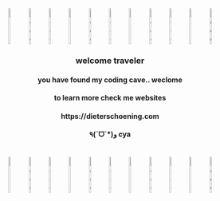 <div align="center" style="display: flex; justify-content: center; flex-wrap: wrap; width: 100%;">

<img src="https://media2.giphy.com/media/v1.Y2lkPTc5MGI3NjExZ2o1MzhvdGVjOWd6cTlxYzZvNGI4ZjQxNWVnamRxdWFuajNhcGZjbSZlcD12MV9pbnRlcm5hbF9naWZfYnlfaWQmY3Q9cw/uvbWkeaFn8RKU7n3tJ/giphy.webp" alt="Doge" style="width:8%;">
<img src="https://media4.giphy.com/media/v1.Y2lkPTc5MGI3NjExZnQ2czI5ZWI4dXRuZjZ3amJ3NmNwNm05enJhZ2dzMHF2NTh6MndmMiZlcD12MV9pbnRlcm5hbF9naWZfYnlfaWQmY3Q9cw/Gd5PTG30J0RJU50bbK/giphy.webp" alt="Doge" style="width:8%;">
<img src="https://media2.giphy.com/media/v1.Y2lkPTc5MGI3NjExZ2o1MzhvdGVjOWd6cTlxYzZvNGI4ZjQxNWVnamRxdWFuajNhcGZjbSZlcD12MV9pbnRlcm5hbF9naWZfYnlfaWQmY3Q9cw/uvbWkeaFn8RKU7n3tJ/giphy.webp" alt="Doge" style="width:8%;">
<img src="https://media4.giphy.com/media/v1.Y2lkPTc5MGI3NjExZnQ2czI5ZWI4dXRuZjZ3amJ3NmNwNm05enJhZ2dzMHF2NTh6MndmMiZlcD12MV9pbnRlcm5hbF9naWZfYnlfaWQmY3Q9cw/Gd5PTG30J0RJU50bbK/giphy.webp" alt="Doge" style="width:8%;">
<img src="https://media2.giphy.com/media/v1.Y2lkPTc5MGI3NjExZ2o1MzhvdGVjOWd6cTlxYzZvNGI4ZjQxNWVnamRxdWFuajNhcGZjbSZlcD12MV9pbnRlcm5hbF9naWZfYnlfaWQmY3Q9cw/uvbWkeaFn8RKU7n3tJ/giphy.webp" alt="Doge" style="width:8%;">
<img src="https://media4.giphy.com/media/v1.Y2lkPTc5MGI3NjExZnQ2czI5ZWI4dXRuZjZ3amJ3NmNwNm05enJhZ2dzMHF2NTh6MndmMiZlcD12MV9pbnRlcm5hbF9naWZfYnlfaWQmY3Q9cw/Gd5PTG30J0RJU50bbK/giphy.webp" alt="Doge" style="width:8%;">
<img src="https://media2.giphy.com/media/v1.Y2lkPTc5MGI3NjExZ2o1MzhvdGVjOWd6cTlxYzZvNGI4ZjQxNWVnamRxdWFuajNhcGZjbSZlcD12MV9pbnRlcm5hbF9naWZfYnlfaWQmY3Q9cw/uvbWkeaFn8RKU7n3tJ/giphy.webp" alt="Doge" style="width:8%;">
<img src="https://media4.giphy.com/media/v1.Y2lkPTc5MGI3NjExZnQ2czI5ZWI4dXRuZjZ3amJ3NmNwNm05enJhZ2dzMHF2NTh6MndmMiZlcD12MV9pbnRlcm5hbF9naWZfYnlfaWQmY3Q9cw/Gd5PTG30J0RJU50bbK/giphy.webp" alt="Doge" style="width:8%;">
<img src="https://media2.giphy.com/media/v1.Y2lkPTc5MGI3NjExZ2o1MzhvdGVjOWd6cTlxYzZvNGI4ZjQxNWVnamRxdWFuajNhcGZjbSZlcD12MV9pbnRlcm5hbF9naWZfYnlfaWQmY3Q9cw/uvbWkeaFn8RKU7n3tJ/giphy.webp" alt="Doge" style="width:8%;">
<img src="https://media4.giphy.com/media/v1.Y2lkPTc5MGI3NjExZnQ2czI5ZWI4dXRuZjZ3amJ3NmNwNm05enJhZ2dzMHF2NTh6MndmMiZlcD12MV9pbnRlcm5hbF9naWZfYnlfaWQmY3Q9cw/Gd5PTG30J0RJU50bbK/giphy.webp" alt="Doge" style="width:8%;">
<img src="https://media2.giphy.com/media/v1.Y2lkPTc5MGI3NjExZ2o1MzhvdGVjOWd6cTlxYzZvNGI4ZjQxNWVnamRxdWFuajNhcGZjbSZlcD12MV9pbnRlcm5hbF9naWZfYnlfaWQmY3Q9cw/uvbWkeaFn8RKU7n3tJ/giphy.webp" alt="Doge" style="width:8%;">

</div>


<h3 align="center">welcome traveler</h3>

<h4 align="center">you have found my coding cave.. weclome</h4>

<h4 align="center">to learn more check me websites</h4>

<h4 align="center">https://dieterschoening.com</h4>

<h4 align="center"> ٩(ˊᗜˋ*)و cya</h4>
<br>

<div align="center" style="display: flex; justify-content: center; flex-wrap: wrap; width: 100%;">

<img src="https://media2.giphy.com/media/v1.Y2lkPTc5MGI3NjExZ2o1MzhvdGVjOWd6cTlxYzZvNGI4ZjQxNWVnamRxdWFuajNhcGZjbSZlcD12MV9pbnRlcm5hbF9naWZfYnlfaWQmY3Q9cw/uvbWkeaFn8RKU7n3tJ/giphy.webp" alt="Doge" style="width:8%;">
<img src="https://media4.giphy.com/media/v1.Y2lkPTc5MGI3NjExZnQ2czI5ZWI4dXRuZjZ3amJ3NmNwNm05enJhZ2dzMHF2NTh6MndmMiZlcD12MV9pbnRlcm5hbF9naWZfYnlfaWQmY3Q9cw/Gd5PTG30J0RJU50bbK/giphy.webp" alt="Doge" style="width:8%;">
<img src="https://media2.giphy.com/media/v1.Y2lkPTc5MGI3NjExZ2o1MzhvdGVjOWd6cTlxYzZvNGI4ZjQxNWVnamRxdWFuajNhcGZjbSZlcD12MV9pbnRlcm5hbF9naWZfYnlfaWQmY3Q9cw/uvbWkeaFn8RKU7n3tJ/giphy.webp" alt="Doge" style="width:8%;">
<img src="https://media4.giphy.com/media/v1.Y2lkPTc5MGI3NjExZnQ2czI5ZWI4dXRuZjZ3amJ3NmNwNm05enJhZ2dzMHF2NTh6MndmMiZlcD12MV9pbnRlcm5hbF9naWZfYnlfaWQmY3Q9cw/Gd5PTG30J0RJU50bbK/giphy.webp" alt="Doge" style="width:8%;">
<img src="https://media2.giphy.com/media/v1.Y2lkPTc5MGI3NjExZ2o1MzhvdGVjOWd6cTlxYzZvNGI4ZjQxNWVnamRxdWFuajNhcGZjbSZlcD12MV9pbnRlcm5hbF9naWZfYnlfaWQmY3Q9cw/uvbWkeaFn8RKU7n3tJ/giphy.webp" alt="Doge" style="width:8%;">
<img src="https://media4.giphy.com/media/v1.Y2lkPTc5MGI3NjExZnQ2czI5ZWI4dXRuZjZ3amJ3NmNwNm05enJhZ2dzMHF2NTh6MndmMiZlcD12MV9pbnRlcm5hbF9naWZfYnlfaWQmY3Q9cw/Gd5PTG30J0RJU50bbK/giphy.webp" alt="Doge" style="width:8%;">
<img src="https://media2.giphy.com/media/v1.Y2lkPTc5MGI3NjExZ2o1MzhvdGVjOWd6cTlxYzZvNGI4ZjQxNWVnamRxdWFuajNhcGZjbSZlcD12MV9pbnRlcm5hbF9naWZfYnlfaWQmY3Q9cw/uvbWkeaFn8RKU7n3tJ/giphy.webp" alt="Doge" style="width:8%;">
<img src="https://media4.giphy.com/media/v1.Y2lkPTc5MGI3NjExZnQ2czI5ZWI4dXRuZjZ3amJ3NmNwNm05enJhZ2dzMHF2NTh6MndmMiZlcD12MV9pbnRlcm5hbF9naWZfYnlfaWQmY3Q9cw/Gd5PTG30J0RJU50bbK/giphy.webp" alt="Doge" style="width:8%;">
<img src="https://media2.giphy.com/media/v1.Y2lkPTc5MGI3NjExZ2o1MzhvdGVjOWd6cTlxYzZvNGI4ZjQxNWVnamRxdWFuajNhcGZjbSZlcD12MV9pbnRlcm5hbF9naWZfYnlfaWQmY3Q9cw/uvbWkeaFn8RKU7n3tJ/giphy.webp" alt="Doge" style="width:8%;">
<img src="https://media4.giphy.com/media/v1.Y2lkPTc5MGI3NjExZnQ2czI5ZWI4dXRuZjZ3amJ3NmNwNm05enJhZ2dzMHF2NTh6MndmMiZlcD12MV9pbnRlcm5hbF9naWZfYnlfaWQmY3Q9cw/Gd5PTG30J0RJU50bbK/giphy.webp" alt="Doge" style="width:8%;">
<img src="https://media2.giphy.com/media/v1.Y2lkPTc5MGI3NjExZ2o1MzhvdGVjOWd6cTlxYzZvNGI4ZjQxNWVnamRxdWFuajNhcGZjbSZlcD12MV9pbnRlcm5hbF9naWZfYnlfaWQmY3Q9cw/uvbWkeaFn8RKU7n3tJ/giphy.webp" alt="Doge" style="width:8%;">

</div>
